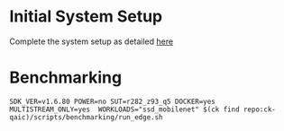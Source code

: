 # Initial System Setup 
Complete the system setup as detailed [here](https://github.com/krai/ck-qaic/blob/main/script/setup.docker/README.md)

# Benchmarking 
``` 
SDK_VER=v1.6.80 POWER=no SUT=r282_z93_q5 DOCKER=yes MULTISTREAM_ONLY=yes  WORKLOADS="ssd_mobilenet" $(ck find repo:ck-qaic)/scripts/benchmarking/run_edge.sh  
```